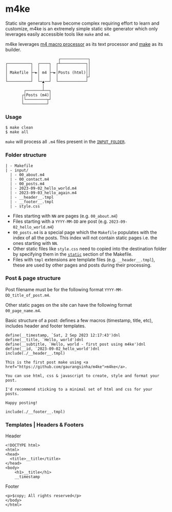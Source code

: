 # m4ke
Static site generators have become complex requiring effort to learn and customize, m4ke is an extremely simple static site generator which only leverages easily accessible tools like `make` and `m4`.   

m4ke leverages [m4 macro processor](https://en.wikipedia.org/wiki/M4_(computer_language)) as its text processor and [make](https://en.wikipedia.org/wiki/Make_(software)) as its builder.

```
                       ┌────────────┐
┌──────────┐  ┌────┐  ┌┴───────────┐│
│          │  │    │  │            ││
│ Makefile ├─►│ m4 ├─►│Posts (html)││
│          │  │    │  │            ├┘
└──────────┘  └─▲──┘  └────────────┘
                │
        ┌───────┴──┐
       ┌┤Posts (m4)│
       │└─────────┬┘
       └──────────┘          
```

### Usage
```
$ make clean
$ make all
```
`make` will process all `.m4` files present in the [`INPUT_FOLDER`](https://github.com/gaurangsinha/m4ke/blob/main/Makefile#L5).

### Folder structure
```
| - Makefile
| - input/
  | - 00_about.m4
  | - 00_contact.m4
  | - 00_posts.m4
  | - 2023-09-02_hello_world.m4
  | - 2023-09-03_hello_again.m4
  | - __header__.tmpl
  | - __footer__.tmpl
  | - style.css
```
- Files starting with `NN` are pages (e.g. `00_about.m4`)
- Files starting with a `YYYY-MM-DD` are post (e.g. `2023-09-02_hello_world.m4`)
- `00_posts.m4` is a special page which the `Makefile` populates with the index of all the posts. This index will not contain static pages i.e. the ones starting with `NN`.
- Other static files like `style.css` need to copied into the destination folder by specifying them in the [`static`](https://github.com/gaurangsinha/m4ke/blob/main/Makefile#L32) section of the Makefile.
- Files with `tmpl` extensions are template files (e.g. `__header__.tmpl`), these are used by other pages and posts during their processing. 

### Post & page structure
Post filename must be for the following format `YYYY-MM-DD_title_of_post.m4`.

Other static pages on the site can have the following format `00_page_name.m4`.

Basic structure of a post: defines a few macros (timestamp, title, etc), includes header and footer templates.
```
define(__timestamp, `Sat, 2 Sep 2023 12:17:43')dnl
define(__title, `Hello, world')dnl
define(__subtitle, `Hello, world - first post using m4ke')dnl
define(__id, `2023-09-02_hello_world')dnl
include(./__header__.tmpl)

This is the first post make using <a href="https://github.com/gaurangsinha/m4ke">m4ke</a>.

You can use html, css & javascript to create, style and format your post.

I'd recommend sticking to a minimal set of html and css for your posts.

Happy posting!

include(./__footer__.tmpl)
```

### Templates | Headers & Footers
Header
```
<!DOCTYPE html>
<html>
<head>
  <title>__title</title>
</head>
<body>
    <h1>__title</h1>
    __timestamp
```

Footer
```
<p>$copy; All rights reserved</p>
</body>
</html>
```
